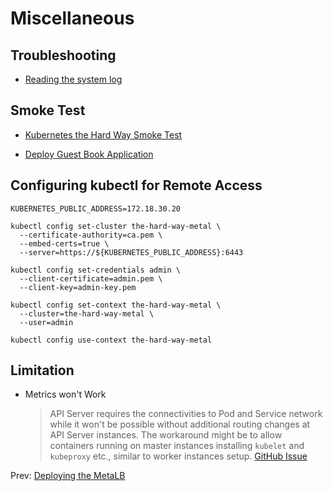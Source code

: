 # Miscellaneous

## Troubleshooting

* [Reading the system log](https://coreos.com/os/docs/latest/reading-the-system-log.html)

## Smoke Test

* [Kubernetes the Hard Way Smoke Test](https://github.com/kelseyhightower/kubernetes-the-hard-way/blob/master/docs/13-smoke-test.md)

* [Deploy Guest Book Application](https://github.com/kubernetes/examples/tree/master/guestbook-go)

## Configuring kubectl for Remote Access

```
KUBERNETES_PUBLIC_ADDRESS=172.18.30.20

kubectl config set-cluster the-hard-way-metal \
  --certificate-authority=ca.pem \
  --embed-certs=true \
  --server=https://${KUBERNETES_PUBLIC_ADDRESS}:6443

kubectl config set-credentials admin \
  --client-certificate=admin.pem \
  --client-key=admin-key.pem

kubectl config set-context the-hard-way-metal \
  --cluster=the-hard-way-metal \
  --user=admin

kubectl config use-context the-hard-way-metal
```

## Limitation

* Metrics won't Work

  > API Server requires the connectivities to Pod and Service network while it won't be possible without additional routing changes at API Server instances. The workaround might be to allow containers running on master instances installing `kubelet` and `kubeproxy` etc., similar to worker instances setup.  [GitHub Issue](https://github.com/kubernetes-incubator/metrics-server/issues/22)


Prev: [Deploying the MetaLB](08-deploying-the-metalb.md)
